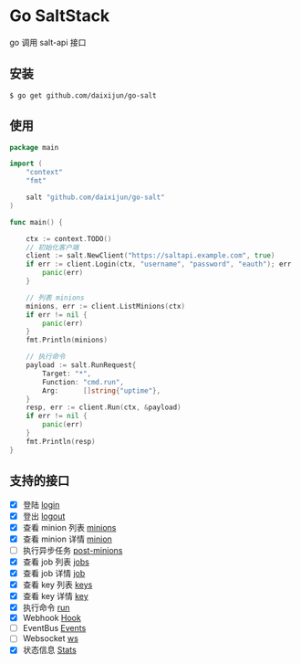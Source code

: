 # Go SaltStack

go 调用 salt-api 接口

## 安装

```
$ go get github.com/daixijun/go-salt
```

## 使用

```go
package main

import (
    "context"
    "fmt"

    salt "github.com/daixijun/go-salt"
)

func main() {

    ctx := context.TODO()
    // 初始化客户端
    client := salt.NewClient("https://saltapi.example.com", true)
    if err := client.Login(ctx, "username", "password", "eauth"); err != nil {
        panic(err)
    }

    // 列表 minions
    minions, err := client.ListMinions(ctx)
    if err != nil {
        panic(err)
    }
    fmt.Println(minions)

    // 执行命令
    payload := salt.RunRequest{
        Target: "*",
        Function: "cmd.run",
        Arg:      []string{"uptime"},
    }
    resp, err := client.Run(ctx, &payload)
    if err != nil {
        panic(err)
    }
    fmt.Println(resp)
}
```

## 支持的接口

- [x] 登陆 [login](https://docs.saltstack.com/en/latest/ref/netapi/all/salt.netapi.rest_cherrypy.html#login)
- [x] 登出 [logout](https://docs.saltstack.com/en/latest/ref/netapi/all/salt.netapi.rest_cherrypy.html#logout)
- [x] 查看 minion 列表 [minions](https://docs.saltstack.com/en/latest/ref/netapi/all/salt.netapi.rest_cherrypy.html#minions)
- [x] 查看 minion 详情 [minion](<https://docs.saltstack.com/en/latest/ref/netapi/all/salt.netapi.rest_cherrypy.html#get--minions-(mid)>)
- [ ] 执行异步任务 [post-minions](https://docs.saltstack.com/en/latest/ref/netapi/all/salt.netapi.rest_cherrypy.html#post--minions)
- [x] 查看 job 列表 [jobs](https://docs.saltstack.com/en/latest/ref/netapi/all/salt.netapi.rest_cherrypy.html#minions)
- [x] 查看 job 详情 [job](<https://docs.saltstack.com/en/latest/ref/netapi/all/salt.netapi.rest_cherrypy.html#get--jobs-(jid)>)
- [x] 查看 key 列表 [keys](https://docs.saltstack.com/en/latest/ref/netapi/all/salt.netapi.rest_cherrypy.html#keys)
- [x] 查看 key 详情 [key](<https://docs.saltstack.com/en/latest/ref/netapi/all/salt.netapi.rest_cherrypy.html#get--keys-(mid)>)
- [x] 执行命令 [run](https://docs.saltstack.com/en/latest/ref/netapi/all/salt.netapi.rest_cherrypy.html#run)
- [x] Webhook [Hook](https://docs.saltstack.com/en/latest/ref/netapi/all/salt.netapi.rest_cherrypy.html#hook)
- [ ] EventBus [Events](https://docs.saltstack.com/en/latest/ref/netapi/all/salt.netapi.rest_cherrypy.html#events)
- [ ] Websocket [ws](https://docs.saltstack.com/en/latest/ref/netapi/all/salt.netapi.rest_cherrypy.html#ws)
- [x] 状态信息 [Stats](https://docs.saltstack.com/en/latest/ref/netapi/all/salt.netapi.rest_cherrypy.html#stats)
